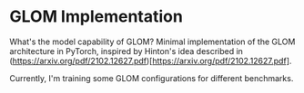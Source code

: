 # GLOM Implementation

What's the model capability of GLOM?
Minimal implementation of the GLOM architecture in PyTorch, inspired by Hinton's idea described in (https://arxiv.org/pdf/2102.12627.pdf)[https://arxiv.org/pdf/2102.12627.pdf].

Currently, I'm training some GLOM configurations for different benchmarks.
